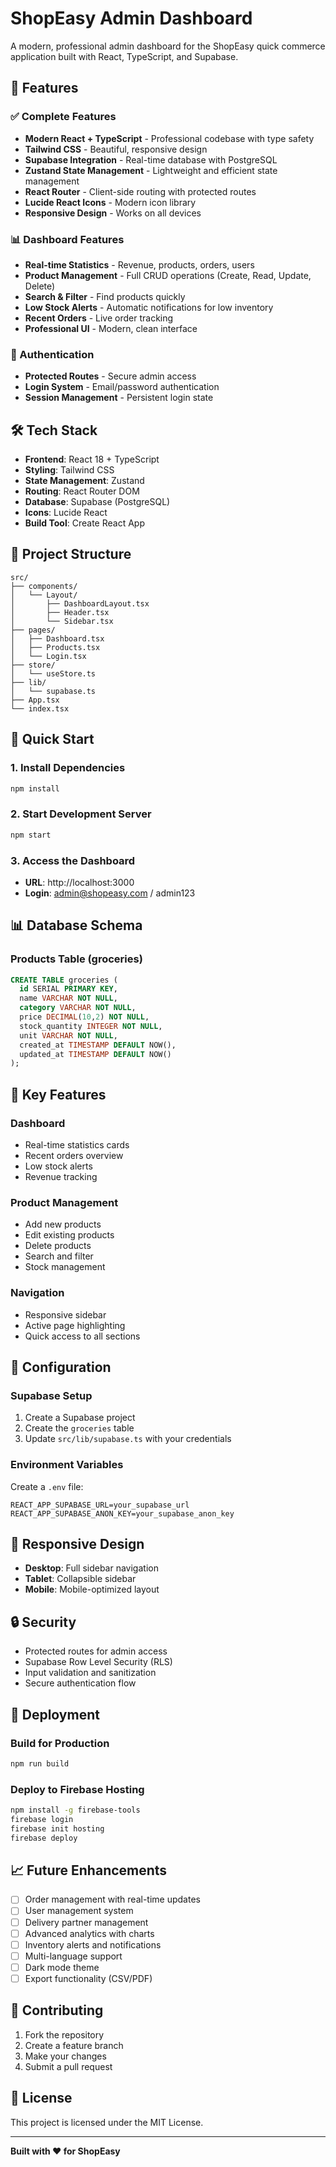 # ShopEasy Admin Dashboard

A modern, professional admin dashboard for the ShopEasy quick commerce application built with React, TypeScript, and Supabase.

## 🚀 Features

### ✅ Complete Features
- **Modern React + TypeScript** - Professional codebase with type safety
- **Tailwind CSS** - Beautiful, responsive design
- **Supabase Integration** - Real-time database with PostgreSQL
- **Zustand State Management** - Lightweight and efficient state management
- **React Router** - Client-side routing with protected routes
- **Lucide React Icons** - Modern icon library
- **Responsive Design** - Works on all devices

### 📊 Dashboard Features
- **Real-time Statistics** - Revenue, products, orders, users
- **Product Management** - Full CRUD operations (Create, Read, Update, Delete)
- **Search & Filter** - Find products quickly
- **Low Stock Alerts** - Automatic notifications for low inventory
- **Recent Orders** - Live order tracking
- **Professional UI** - Modern, clean interface

### 🔐 Authentication
- **Protected Routes** - Secure admin access
- **Login System** - Email/password authentication
- **Session Management** - Persistent login state

## 🛠️ Tech Stack

- **Frontend**: React 18 + TypeScript
- **Styling**: Tailwind CSS
- **State Management**: Zustand
- **Routing**: React Router DOM
- **Database**: Supabase (PostgreSQL)
- **Icons**: Lucide React
- **Build Tool**: Create React App

## 📁 Project Structure

```
src/
├── components/
│   └── Layout/
│       ├── DashboardLayout.tsx
│       ├── Header.tsx
│       └── Sidebar.tsx
├── pages/
│   ├── Dashboard.tsx
│   ├── Products.tsx
│   └── Login.tsx
├── store/
│   └── useStore.ts
├── lib/
│   └── supabase.ts
├── App.tsx
└── index.tsx
```

## 🚀 Quick Start

### 1. Install Dependencies
```bash
npm install
```

### 2. Start Development Server
```bash
npm start
```

### 3. Access the Dashboard
- **URL**: http://localhost:3000
- **Login**: admin@shopeasy.com / admin123

## 📊 Database Schema

### Products Table (groceries)
```sql
CREATE TABLE groceries (
  id SERIAL PRIMARY KEY,
  name VARCHAR NOT NULL,
  category VARCHAR NOT NULL,
  price DECIMAL(10,2) NOT NULL,
  stock_quantity INTEGER NOT NULL,
  unit VARCHAR NOT NULL,
  created_at TIMESTAMP DEFAULT NOW(),
  updated_at TIMESTAMP DEFAULT NOW()
);
```

## 🎯 Key Features

### Dashboard
- Real-time statistics cards
- Recent orders overview
- Low stock alerts
- Revenue tracking

### Product Management
- Add new products
- Edit existing products
- Delete products
- Search and filter
- Stock management

### Navigation
- Responsive sidebar
- Active page highlighting
- Quick access to all sections

## 🔧 Configuration

### Supabase Setup
1. Create a Supabase project
2. Create the `groceries` table
3. Update `src/lib/supabase.ts` with your credentials

### Environment Variables
Create a `.env` file:
```env
REACT_APP_SUPABASE_URL=your_supabase_url
REACT_APP_SUPABASE_ANON_KEY=your_supabase_anon_key
```

## 📱 Responsive Design

- **Desktop**: Full sidebar navigation
- **Tablet**: Collapsible sidebar
- **Mobile**: Mobile-optimized layout

## 🔒 Security

- Protected routes for admin access
- Supabase Row Level Security (RLS)
- Input validation and sanitization
- Secure authentication flow

## 🚀 Deployment

### Build for Production
```bash
npm run build
```

### Deploy to Firebase Hosting
```bash
npm install -g firebase-tools
firebase login
firebase init hosting
firebase deploy
```

## 📈 Future Enhancements

- [ ] Order management with real-time updates
- [ ] User management system
- [ ] Delivery partner management
- [ ] Advanced analytics with charts
- [ ] Inventory alerts and notifications
- [ ] Multi-language support
- [ ] Dark mode theme
- [ ] Export functionality (CSV/PDF)

## 🤝 Contributing

1. Fork the repository
2. Create a feature branch
3. Make your changes
4. Submit a pull request

## 📄 License

This project is licensed under the MIT License.

---

**Built with ❤️ for ShopEasy**







